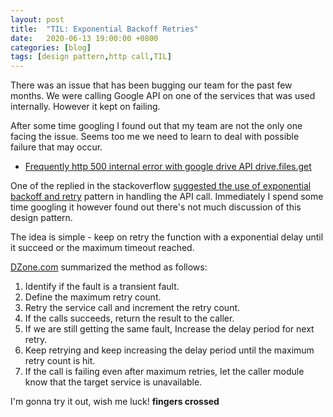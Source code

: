 ```yaml
---
layout: post
title:  "TIL: Exponential Backoff Retries"
date:   2020-06-13 19:00:00 +0800
categories: [blog]
tags: [design pattern,http call,TIL]
---
```


There was an issue that has been bugging our team for the past few months. We were calling Google API on one of the services that was used internally. However it kept on failing.

After some time googling I found out that my team are not the only one facing the issue. Seems too me we need to learn to deal with possible failure that may occur.

- [Frequently http 500 internal error with google drive API drive.files.get](https://stackoverflow.com/questions/12471180/frequently-http-500-internal-error-with-google-drive-api-drive-files-get)

One of the replied in the stackoverflow [suggested the use of exponential backoff and retry](https://stackoverflow.com/a/12474984/5057488) pattern in handling the API call. Immediately I spend some time googling it however found out there's not much discussion of this design pattern.

The idea is simple - keep on retry the function with a exponential delay until it succeed or the maximum timeout reached.

[DZone.com](https://dzone.com/articles/understanding-retry-pattern-with-exponential-back) summarized the method as follows:

1. Identify if the fault is a transient fault.
2. Define the maximum retry count.
3. Retry the service call and increment the retry count.
4. If the calls succeeds, return the result to the caller.
5. If we are still getting the same fault, Increase the delay period for next retry.
6. Keep retrying and keep increasing the delay period until the maximum retry count is hit.
7. If the call is failing even after maximum retries, let the caller module know that the target service is unavailable.

I'm gonna try it out, wish me luck! **fingers crossed**
